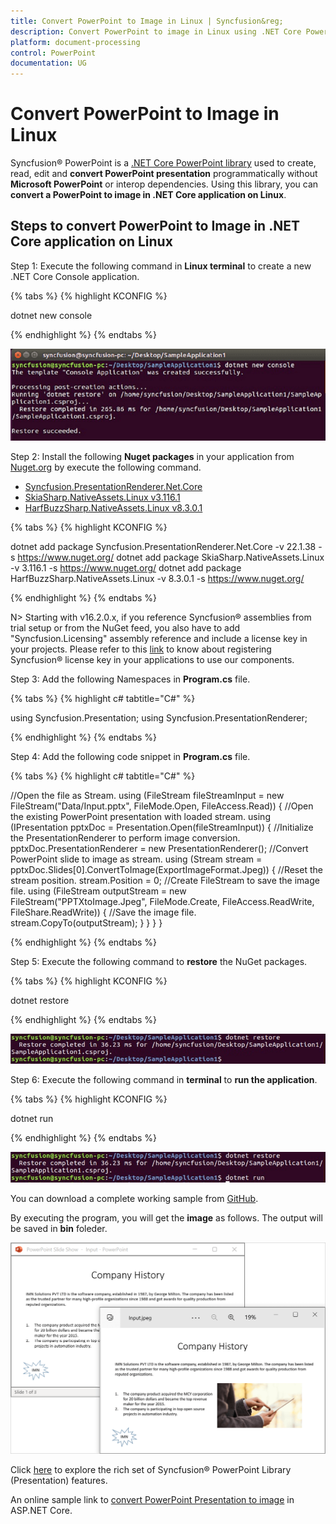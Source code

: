 ```yaml
---
title: Convert PowerPoint to Image in Linux | Syncfusion&reg;
description: Convert PowerPoint to image in Linux using .NET Core PowerPoint library (Presentation) without Microsoft PowerPoint or interop dependencies.
platform: document-processing
control: PowerPoint
documentation: UG
---
```


# Convert PowerPoint to Image in Linux

Syncfusion&reg; PowerPoint is a [.NET Core PowerPoint library](https://www.syncfusion.com/document-processing/powerpoint-framework/net-core) used to create, read, edit and **convert PowerPoint presentation** programmatically without **Microsoft PowerPoint** or interop dependencies. Using this library, you can **convert a PowerPoint to image in .NET Core application on Linux**.

## Steps to convert PowerPoint to Image in .NET Core application on Linux

Step 1: Execute the following command in **Linux terminal** to create a new .NET Core Console application.

{% tabs %}
{% highlight KCONFIG %}

dotnet new console

{% endhighlight %}
{% endtabs %}

![Create .NET Core console application on Linux](Workingwith-Linux/CreateCore.png)

Step 2: Install the following **Nuget packages** in your application from [Nuget.org](https://www.nuget.org/) by execute the following command.

* [Syncfusion.PresentationRenderer.Net.Core](https://www.nuget.org/packages/Syncfusion.PresentationRenderer.Net.Core) 
* [SkiaSharp.NativeAssets.Linux v3.116.1](https://www.nuget.org/packages/SkiaSharp.NativeAssets.Linux/3.116.1)
* [HarfBuzzSharp.NativeAssets.Linux v8.3.0.1](https://www.nuget.org/packages/HarfBuzzSharp.NativeAssets.Linux/8.3.0.1)

{% tabs %}
{% highlight KCONFIG %}

dotnet add package Syncfusion.PresentationRenderer.Net.Core -v 22.1.38 -s https://www.nuget.org/
dotnet add package SkiaSharp.NativeAssets.Linux -v 3.116.1 -s https://www.nuget.org/
dotnet add package HarfBuzzSharp.NativeAssets.Linux -v 8.3.0.1 -s https://www.nuget.org/

{% endhighlight %}
{% endtabs %}

N> Starting with v16.2.0.x, if you reference Syncfusion&reg; assemblies from trial setup or from the NuGet feed, you also have to add "Syncfusion.Licensing" assembly reference and include a license key in your projects. Please refer to this [link](https://help.syncfusion.com/common/essential-studio/licensing/overview) to know about registering Syncfusion&reg; license key in your applications to use our components.

Step 3: Add the following Namespaces in **Program.cs** file.

{% tabs %}
{% highlight c# tabtitle="C#" %}

using Syncfusion.Presentation;
using Syncfusion.PresentationRenderer;

{% endhighlight %}
{% endtabs %}

Step 4: Add the following code snippet in **Program.cs** file.

{% tabs %}
{% highlight c# tabtitle="C#" %}

 //Open the file as Stream.
 using (FileStream fileStreamInput = new FileStream("Data/Input.pptx", FileMode.Open, FileAccess.Read))
 {
     //Open the existing PowerPoint presentation with loaded stream.
     using (IPresentation pptxDoc = Presentation.Open(fileStreamInput))
     {
         //Initialize the PresentationRenderer to perform image conversion.
         pptxDoc.PresentationRenderer = new PresentationRenderer();
         //Convert PowerPoint slide to image as stream.
         using (Stream stream = pptxDoc.Slides[0].ConvertToImage(ExportImageFormat.Jpeg))
         {
             //Reset the stream position.
             stream.Position = 0;
             //Create FileStream to save the image file.
             using (FileStream outputStream = new FileStream("PPTXtoImage.Jpeg", FileMode.Create, FileAccess.ReadWrite, FileShare.ReadWrite))
             {
                 //Save the image file.
                 stream.CopyTo(outputStream);
             }
         }
     }
 }

{% endhighlight %}
{% endtabs %}

Step 5: Execute the following command to **restore** the NuGet packages.

{% tabs %}
{% highlight KCONFIG %}

dotnet restore

{% endhighlight %}
{% endtabs %}

![Restore the NuGet packages](Workingwith-Linux/Restore.png)

Step 6: Execute the following command in **terminal** to **run the application**.

{% tabs %}
{% highlight KCONFIG %}

dotnet run

{% endhighlight %}
{% endtabs %}

![Run the Applcation](Workingwith-Linux/Run.png)

You can download a complete working sample from [GitHub](https://github.com/SyncfusionExamples/PowerPoint-Examples/tree/master/PPTX-to-Image-conversion/Convert-PowerPoint-presentation-to-Image/Linux/Convert-PowerPoint-Presentation-to-Image).

By executing the program, you will get the **image** as follows. The output will be saved in **bin** foleder.

![PowerPoint to Image in Linux](PPTXtoPDF_images/Output_PowerPoint_Presentation_to-Image.png)

Click [here](https://www.syncfusion.com/document-processing/powerpoint-framework/net-core) to explore the rich set of Syncfusion&reg; PowerPoint Library (Presentation) features. 

An online sample link to [convert PowerPoint Presentation to image](https://ej2.syncfusion.com/aspnetcore/PowerPoint/PPTXToImage#/material3) in ASP.NET Core. 

